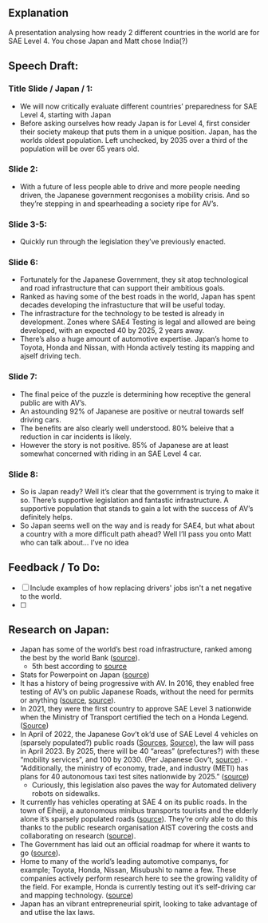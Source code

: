 ## Explanation
A presentation analysing how ready 2 different countries in the world are for SAE Level 4. You chose Japan and Matt chose India(?)

## Speech Draft:
### Title Slide / Japan / 1:

- We will now critically evaluate different countries’ preparedness for SAE Level 4, starting with Japan
- Before asking ourselves how ready Japan is for Level 4, first consider their society makeup that puts them in a unique position. Japan, has the worlds oldest population. Left unchecked, by 2035 over a third of the population will be over 65 years old.

### Slide 2:

- With a future of less people able to drive and more people needing driven, the Japanese government recgonises a mobility crisis. And so they’re stepping in and spearheading a society ripe for AV’s.

### Slide 3-5:

- Quickly run through the legislation they’ve previously enacted.

### Slide 6:

- Fortunately for the Japanese Government, they sit atop technological and road infrastructure that can support their ambitious goals.
- Ranked as having some of the best roads in the world, Japan has spent decades developing the infrastucture that will be useful today.
- The infrastracture for the technology to be tested is already in development. Zones where SAE4 Testing is legal and allowed are being developed, with an expected 40 by 2025, 2 years away.
- There’s also a huge amount of automotive expertise. Japan’s home to Toyota, Honda and Nissan, with Honda actively testing its mapping and ajself driving tech.

### Slide 7:

- The final peice of the puzzle is determining how receptive the general public are with AV’s.
- An astounding 92% of Japanese are positive or neutral towards self driving cars.
- The benefits are also clearly well understood. 80% beleive that a reduction in car incidents is likely.
- However the story is not positive. 85% of Japanese are at least somewhat concerned with riding in an SAE Level 4 car.

### Slide 8:

- So is Japan ready? Well it’s clear that the government is trying to make it so. There’s supportive legislation and fantastic infrastructure. A supportive population that stands to gain a lot with the success of AV’s definitely helps.
- So Japan seems well on the way and is ready for SAE4, but what about a country with a more difficult path ahead? Well I’ll pass you onto Matt who can talk about… I’ve no idea




## Feedback / To Do:
- [ ] Include examples of how replacing drivers' jobs isn't a net negative to the world. 
- [ ] 


## Research on Japan:
- Japan has some of the world’s best road infrastructure, ranked among the best by the world Bank ([source](https://blogs.worldbank.org/ppps/urban-infrastructure-japan-lessons-infrastructure-quality-investment-principles)).
	 - 5th best according to [source](https://www.theglobaleconomy.com/rankings/roads_quality/)
- Stats for Powerpoint on Japan ([source](https://deepblue.lib.umich.edu/bitstream/handle/2027.42/109433/103139.pdf))
- It has a history of being progressive with AV. In 2016, they enabled free testing of AV’s on public Japanese Roads, without the need for permits or anything ([source](https://www.npa.go.jp/english/bureau/traffic/summary-guideline-en.pdf), [source](https://www.npa.go.jp/english/bureau/traffic/guideline.pdf)).
- In 2021, they were the first country to approve SAE Level 3 nationwide when the Ministry of Transport certified the tech on a Honda Legend. ([Source](https://www.iotworldtoday.com/transportation-logistics/japan-to-greenlight-self-driving-vehicles-in-2023))
- In April of 2022, the Japanese Gov’t ok’d use of SAE Level 4 vehicles on (sparsely populated?) public roads ([Sources](https://www.lexology.com/library/detail.aspx?g=7482b70a-1ade-43da-b9ed-f518ca8ba278), [Source](https://www.nippon.com/en/news/yjj2022030400318/)), the law will pass in April 2023. By 2025, there will be 40 “areas” (prefectures?) with these “mobility services”, and 100 by 2030. (Per Japanese Gov’t, [source](https://www.nippon.com/en/news/yjj2022030400318/)). - “Additionally, the ministry of economy, trade, and industry (METI) has plans for 40 autonomous taxi test sites nationwide by 2025.” ([source](https://techwireasia.com/2021/09/japans-betting-on-autonomous-cars-for-a-unique-reason/))
    - Curiously, this legislation also paves the way for Automated delivery robots on sidewalks.
- It currently has vehicles operating at SAE 4 on its public roads. In the town of Eiheiji, a  autonomous minibus transports tourists and the elderly alone it’s sparsely populated roads ([source](https://www.japantimes.co.jp/news/2023/01/31/national/driverless-vehicles-fukui/)). They’re only able to do this thanks to the public research organisation AIST covering the costs and collaborating on research ([source](https://www.japantimes.co.jp/news/2023/01/31/national/driverless-vehicles-fukui/)).
- The Government has laid out an official roadmap for where it wants to go ([source](https://www.npa.go.jp/english/bureau/traffic/target.pdf)).
- Home to many of the world’s leading automotive companys, for example; Toyota, Honda, Nissan, Misubushi to name a few. These companies actively perform research here to see the growing validity of the field. For example, Honda is currently testing out it’s self-driving car and mapping technology. ([source](https://aibusiness.com/verticals/honda-and-cruise-to-test-autonomous-vehicles-in-japan))
- Japan has an vibrant entrepreneurial spirit, looking to take advantage of and utlise the lax laws.

